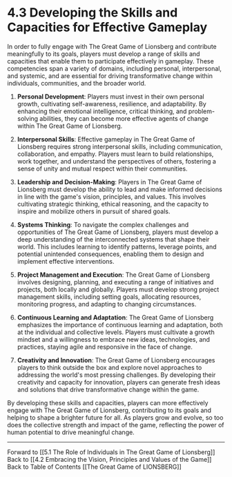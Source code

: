 # 4.3 Developing the Skills and Capacities for Effective Gameplay

In order to fully engage with The Great Game of Lionsberg and contribute meaningfully to its goals, players must develop a range of skills and capacities that enable them to participate effectively in gameplay. These competencies span a variety of domains, including personal, interpersonal, and systemic, and are essential for driving transformative change within individuals, communities, and the broader world.

1.  **Personal Development**: Players must invest in their own personal growth, cultivating self-awareness, resilience, and adaptability. By enhancing their emotional intelligence, critical thinking, and problem-solving abilities, they can become more effective agents of change within The Great Game of Lionsberg.
    
2.  **Interpersonal Skills**: Effective gameplay in The Great Game of Lionsberg requires strong interpersonal skills, including communication, collaboration, and empathy. Players must learn to build relationships, work together, and understand the perspectives of others, fostering a sense of unity and mutual respect within their communities.
    
3.  **Leadership and Decision-Making**: Players in The Great Game of Lionsberg must develop the ability to lead and make informed decisions in line with the game's vision, principles, and values. This involves cultivating strategic thinking, ethical reasoning, and the capacity to inspire and mobilize others in pursuit of shared goals.
    
4.  **Systems Thinking**: To navigate the complex challenges and opportunities of The Great Game of Lionsberg, players must develop a deep understanding of the interconnected systems that shape their world. This includes learning to identify patterns, leverage points, and potential unintended consequences, enabling them to design and implement effective interventions.
    
5.  **Project Management and Execution**: The Great Game of Lionsberg involves designing, planning, and executing a range of initiatives and projects, both locally and globally. Players must develop strong project management skills, including setting goals, allocating resources, monitoring progress, and adapting to changing circumstances.
    
6.  **Continuous Learning and Adaptation**: The Great Game of Lionsberg emphasizes the importance of continuous learning and adaptation, both at the individual and collective levels. Players must cultivate a growth mindset and a willingness to embrace new ideas, technologies, and practices, staying agile and responsive in the face of change.
    
7.  **Creativity and Innovation**: The Great Game of Lionsberg encourages players to think outside the box and explore novel approaches to addressing the world's most pressing challenges. By developing their creativity and capacity for innovation, players can generate fresh ideas and solutions that drive transformative change within the game.
    

By developing these skills and capacities, players can more effectively engage with The Great Game of Lionsberg, contributing to its goals and helping to shape a brighter future for all. As players grow and evolve, so too does the collective strength and impact of the game, reflecting the power of human potential to drive meaningful change.

____

Forward to [[5.1 The Role of Individuals in The Great Game of Lionsberg]]    
Back to [[4.2 Embracing the Vision, Principles and Values of the Game]]  
Back to Table of Contents [[The Great Game of LIONSBERG]]  